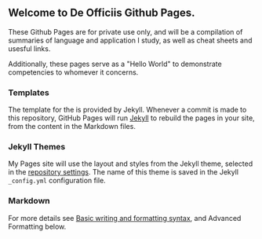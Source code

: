 ## Welcome to De Officiis Github Pages.

These Github Pages are for private use only, and will be a compilation of summaries of language and application I study, as well as cheat sheets and usesful links.

Additionally, these pages serve as a "Hello World" to demonstrate competencies to whomever it concerns.


### Templates

The template for the is provided by Jekyll.  Whenever a commit is made to this repository, GitHub Pages will run [Jekyll](https://jekyllrb.com/) to rebuild the pages in your site, from the content in the Markdown files.


### Jekyll Themes

My Pages site will use the layout and styles from the Jekyll theme, selected in the [repository settings](https://github.com/DeOfficiis/DeOfficiis.github.io/settings/pages). The name of this theme is saved in the Jekyll `_config.yml` configuration file.


### Markdown

For more details see [Basic writing and formatting syntax](https://docs.github.com/en/github/writing-on-github/getting-started-with-writing-and-formatting-on-github/basic-writing-and-formatting-syntax), and Advanced Formatting below.
